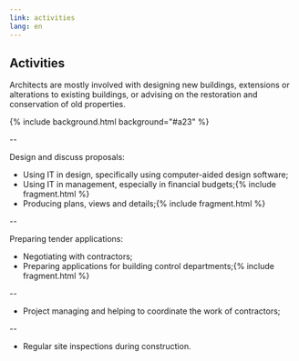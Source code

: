 ```yaml
---
link: activities
lang: en
---
```


## Activities

Architects are mostly involved with designing new buildings, extensions or alterations to existing buildings, or advising on the restoration and conservation of old properties.

{% include background.html background="#a23" %}

--

Design and discuss proposals:

- Using IT in design, specifically using computer-aided design software;
- Using IT in management, especially in financial budgets;{% include fragment.html %}
- Producing plans, views and details;{% include fragment.html %}

--

Preparing tender applications:

- Negotiating with contractors;
- Preparing applications for building control departments;{% include fragment.html %}

--

- Project managing and helping to coordinate the work of contractors;

--

- Regular site inspections during construction.
